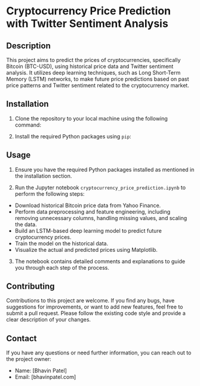 # Cryptocurrency Price Prediction with Twitter Sentiment Analysis

## Description

This project aims to predict the prices of cryptocurrencies, specifically Bitcoin (BTC-USD), using historical price data and Twitter sentiment analysis. It utilizes deep learning techniques, such as Long Short-Term Memory (LSTM) networks, to make future price predictions based on past price patterns and Twitter sentiment related to the cryptocurrency market.

## Installation

1. Clone the repository to your local machine using the following command:


2. Install the required Python packages using `pip`:


## Usage

1. Ensure you have the required Python packages installed as mentioned in the installation section.

2. Run the Jupyter notebook `cryptocurrency_price_prediction.ipynb` to perform the following steps:

- Download historical Bitcoin price data from Yahoo Finance.
- Perform data preprocessing and feature engineering, including removing unnecessary columns, handling missing values, and scaling the data.
- Build an LSTM-based deep learning model to predict future cryptocurrency prices.
- Train the model on the historical data.
- Visualize the actual and predicted prices using Matplotlib.

3. The notebook contains detailed comments and explanations to guide you through each step of the process.

## Contributing

Contributions to this project are welcome. If you find any bugs, have suggestions for improvements, or want to add new features, feel free to submit a pull request. Please follow the existing code style and provide a clear description of your changes.
  

## Contact

If you have any questions or need further information, you can reach out to the project owner:

- Name: [Bhavin Patel]
- Email: [bhavinpatel.com]

